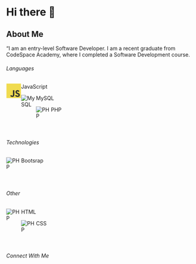 # Hi there 👋

<!--
**Karabo-Dikolomela/Karabo-Dikolomela** is a ✨ _special_ ✨ repository because its `README.md` (this file) appears on your GitHub profile.

Here are some ideas to get you started:

- 🔭 I’m currently working on ...
- 🌱 I’m currently learning ...
- 👯 I’m looking to collaborate on ...
- 🤔 I’m looking for help with ...
- 💬 Ask me about ...
- 📫 How to reach me: ...
- 😄 Pronouns: ...
- ⚡ Fun fact: ...
-->
## About Me
“I am an entry-level Software Developer. I am a recent graduate from CodeSpace Academy, where I completed a Software Development course.

###### Languages
JavaScript
<img align="left" alt="Javascript" width="40px" src="https://github.com/devicons/devicon/blob/master/icons/javascript/javascript-original.svg"/>  

MySQL 
<img align="left" alt="MySQL" width="40px" src="https://icongr.am/devicon/mysql-original-wordmark.svg"/>

PHP
<img align="left" alt="PHP" width="40px" src="https://icongr.am/devicon/php-original.svg"/><br/><br/><br/><br/>

###### Technologies
Bootsrap
<img align="left" alt="PHP" width="40px" src="https://icongr.am/devicon/bootstrap-plain.svg"/><br/><br/><br/><br/>

###### Other
HTML
<img align="left" alt="PHP" width="40px" src="https://icongr.am/devicon/html5-original-wordmark.svg"/>

CSS
<img align="left" alt="PHP" width="40px" src="https://icongr.am/devicon/css3-original-wordmark.svg"/><br/><br/><br/><br/>

###### Connect With Me

